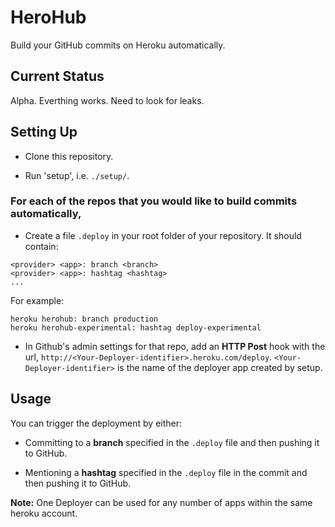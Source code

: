 # HeroHub
Build your GitHub commits on Heroku automatically.

## Current Status
Alpha. Everthing works. Need to look for leaks.

## Setting Up

* Clone this repository.

* Run 'setup', i.e. `./setup/`.

### For each of the repos that you would like to build commits automatically,
* Create a file `.deploy` in your root folder of your repository.
It should contain:

```
<provider> <app>: branch <branch>
<provider> <app>: hashtag <hashtag>
...
```

For example:

```
heroku herohub: branch production
heroku herohub-experimental: hashtag deploy-experimental
```

* In Github's admin settings for that repo, add an **HTTP Post** hook with the url, `http://<Your-Deployer-identifier>.heroku.com/deploy`. `<Your-Deployer-identifier>` is the name of the deployer app created by setup.

## Usage
You can trigger the deployment by either:

* Committing to a **branch** specified in the `.deploy` file and then pushing it to GitHub. 

* Mentioning a **hashtag** specified in the `.deploy` file in the commit and then pushing it to GitHub.


**Note:** One Deployer can be used for any number of apps within the same heroku account.